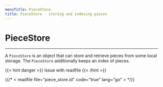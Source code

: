 ```yaml
---
menuTitle: PieceStore
title: PieceStore - storing and indexing pieces
---
```


# PieceStore
---

A `PieceStore` is an object that can store and retrieve pieces
from some local storage. The `PieceStore` additionally keeps
an index of pieces.

{{< hint danger >}}
Issue with readfile
{{< /hint >}}

{{/* < readfile file="piece_store.id" code="true" lang="go" > */}}
